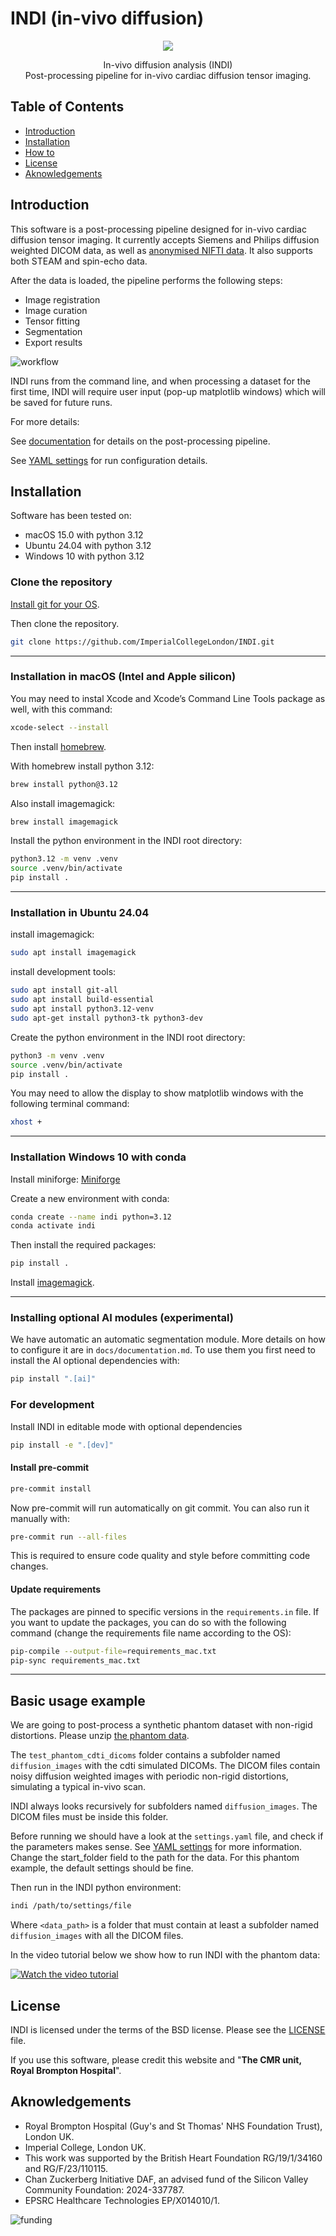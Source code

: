 # INDI (in-vivo diffusion)

<p align="center">
<img src="assets/images/sa_e1_small.png">
</p>

<p align="center">
In-vivo diffusion analysis (INDI)<br>
Post-processing pipeline for in-vivo cardiac diffusion tensor imaging.
</p>

## Table of Contents

- [Introduction](#introduction)
- [Installation](#installation)
- [How to](#how-to)
- [License](#license)
- [Aknowledgements](#aknowledgements)

## Introduction

This software is a post-processing pipeline designed for in-vivo cardiac diffusion tensor imaging.
It currently accepts Siemens and Philips diffusion weighted DICOM data, as well as [anonymised NIFTI data](https://github.com/ImperialCollegeLondon/cdti_data_export).
It also supports both STEAM and spin-echo data.

After the data is loaded, the pipeline performs the following steps:

- Image registration
- Image curation
- Tensor fitting
- Segmentation
- Export results

![workflow](assets/images/summary_figure.png)

INDI runs from the command line, and when processing a dataset for the first time,
INDI will require user input (pop-up matplotlib windows) which will be saved for future runs.

For more details:

See [documentation](docs/documentation.md) for details on the post-processing pipeline.

See [YAML settings](docs/YAML_settings.md) for run configuration details.

## Installation

Software has been tested on:

- macOS 15.0 with python 3.12
- Ubuntu 24.04 with python 3.12
- Windows 10 with python 3.12

### Clone the repository

[Install git for your OS](https://git-scm.com/book/en/v2/Getting-Started-Installing-Git).

Then clone the repository.

```bash
git clone https://github.com/ImperialCollegeLondon/INDI.git
```

---

### Installation in macOS (Intel and Apple silicon)

You may need to instal Xcode and Xcode’s Command Line Tools package as well, with this command:

```bash
xcode-select --install
```

Then install [homebrew](https://brew.sh/).

With homebrew install python 3.12:

```bash
brew install python@3.12
```

Also install imagemagick:

```bash
brew install imagemagick
```

Install the python environment in the INDI root directory:

```bash
python3.12 -m venv .venv
source .venv/bin/activate
pip install .
```

---

### Installation in Ubuntu 24.04

install imagemagick:

```bash
sudo apt install imagemagick
```

install development tools:

```bash
sudo apt install git-all
sudo apt install build-essential
sudo apt install python3.12-venv
sudo apt-get install python3-tk python3-dev
```

Create the python environment in the INDI root directory:

```bash
python3 -m venv .venv
source .venv/bin/activate
pip install .
```

You may need to allow the display to show matplotlib windows with the following terminal command:

```bash
xhost +
```

---

### Installation Windows 10 with conda

Install miniforge:
[Miniforge](https://github.com/conda-forge/miniforge)

Create a new environment with conda:

```bash
conda create --name indi python=3.12
conda activate indi
```

Then install the required packages:

```bash
pip install .
```

Install [imagemagick](https://imagemagick.org/).

---

### Installing optional AI modules (experimental)

We have automatic an automatic segmentation module. More details on how to configure it are in `docs/documentation.md`.
To use them you first need to install the AI optional dependencies with:

```bash
pip install ".[ai]"
```

### For development

Install INDI in editable mode with optional dependencies

```bash
pip install -e ".[dev]"
```

#### Install pre-commit

```bash
pre-commit install
```

Now pre-commit will run automatically on git commit. You can also run it manually with:

```bash
pre-commit run --all-files
```

This is required to ensure code quality and style before committing code changes.

#### Update requirements

The packages are pinned to specific versions in the `requirements.in` file. If you want to update the packages, you can do so with the following command (change the requirements file name according to the OS):

```bash
pip-compile --output-file=requirements_mac.txt
pip-sync requirements_mac.txt
```

---

## Basic usage example

We are going to post-process a synthetic phantom dataset with non-rigid distortions. Please unzip [the phantom data](docs/test_phantom_cdti_dicoms.zip).

The `test_phantom_cdti_dicoms` folder contains a subfolder named `diffusion_images` with the cdti simulated DICOMs. The DICOM files contain noisy diffusion weighted images with periodic non-rigid distortions, simulating a typical in-vivo scan.

INDI always looks recursively for subfolders named `diffusion_images`. The DICOM files must be inside this folder.

Before running we should have a look at the `settings.yaml` file, and check if the parameters makes sense. See [YAML settings](docs/YAML_settings.md) for more information. Change the start_folder field to the path for the data. For this phantom example, the default settings should be fine.

Then run in the INDI python environment:

```bash
indi /path/to/settings/file
```

Where `<data_path>` is a folder that must contain at least a subfolder named `diffusion_images` with all the
DICOM files.

In the video tutorial below we show how to run INDI with the phantom data:

[![Watch the video tutorial](assets/images/indi_tutorial_movie_screenshot.png)](https://1drv.ms/v/s!Ah-7Qw9tn52siW8SQZYX0RjRPdKG?e=Pwq85B)

## License

INDI is licensed under the terms of the BSD license. Please see the [LICENSE](LICENSE) file.

If you use this software, please credit this website and "**The CMR unit,
Royal Brompton Hospital**".

## Aknowledgements

- Royal Brompton Hospital (Guy's and St Thomas' NHS Foundation Trust), London UK.
- Imperial College, London UK.
- This work was supported by the British Heart Foundation RG/19/1/34160 and RG/F/23/110115.
- Chan Zuckerberg Initiative DAF, an advised fund of the Silicon Valley Community Foundation: 2024-337787.
- EPSRC Healthcare Technologies EP/X014010/1.

![funding](assets/images/grant_logos.png)
